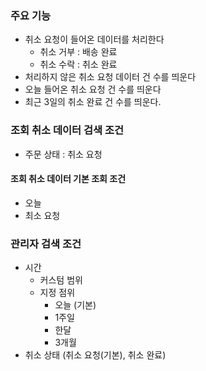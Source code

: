 
### 주요 기능
- 취소 요청이 들어온 데이터를 처리한다
	- 취소 거부 : 배송 완료
	- 취소 수락 : 취소 완료
- 처리하지 않은 취소 요청 데이터 건 수를 띄운다
- 오늘 들어온 취소 요청 건 수를 띄운다
- 최근 3일의 취소 완료 건 수를 띄운다.


### 조회 취소 데이터 검색 조건
- 주문 상태 : 취소 요청

#### 조회 취소 데이터 기본 조회 조건
- 오늘
- 최소 요청

### 관리자 검색 조건
-  시간
	- 커스텀 범위
	- 지정 점위
		- 오늘 (기본)
		- 1주일
		- 한달
		- 3개월
- 취소 상태 (취소 요청(기본), 취소 완료)




